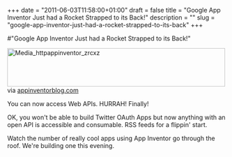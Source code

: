 +++
date = "2011-06-03T11:58:00+01:00"
draft = false
title = "Google App Inventor Just had a Rocket Strapped to its Back!"
description = ""
slug = "google-app-inventor-just-had-a-rocket-strapped-to-its-back"
+++

#"Google App Inventor Just had a Rocket Strapped to its Back!"


 <div class="posterous_bookmarklet_entry">
 <div class='p_embed p_image_embed'>
<a href="http://getfile6.posterous.com/getfile/files.posterous.com/conoroneill/srBgwyjyDHrDEsEirjmAoogpxDrcDFjphlIueyqFFifspCIvyuwCGyDdDHBs/media_httpappinventor_zrcxz.png.scaled1000.png"><img alt="Media_httpappinventor_zrcxz" height="88" src="http://getfile8.posterous.com/getfile/files.posterous.com/conoroneill/srBgwyjyDHrDEsEirjmAoogpxDrcDFjphlIueyqFFifspCIvyuwCGyDdDHBs/media_httpappinventor_zrcxz.png.scaled500.png" width="500" /></a>
</div>
<div class="posterous_quote_citation">via <a href="http://appinventorblog.com/2011/06/02/app-inventor-has-a-new-component-the-web/">appinventorblog.com</a></div>
 <p>You can now access Web APIs. HURRAH! Finally! 
</p><p>OK, you won't be able to build Twitter OAuth Apps but now anything with an open API is accessible and consumable. RSS feeds for a flippin' start.
</p><p>Watch the number of really cool apps using App Inventor go through the roof. We're building one this evening.</p></div>
 